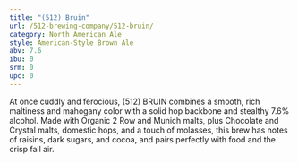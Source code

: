 ```yaml
---
title: "(512) Bruin"
url: /512-brewing-company/512-bruin/
category: North American Ale
style: American-Style Brown Ale
abv: 7.6
ibu: 0
srm: 0
upc: 0
---
```

At once cuddly and ferocious, (512) BRUIN combines a smooth, rich maltiness and mahogany color with a solid hop backbone and stealthy 7.6% alcohol. Made with Organic 2 Row and Munich malts, plus Chocolate and Crystal malts, domestic hops, and a touch of molasses, this brew has notes of raisins, dark sugars, and cocoa, and pairs perfectly with food and the crisp fall air.
